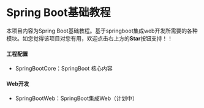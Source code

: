 # Spring Boot基础教程

本项目内容为Spring Boot基础教程。基于springboot集成web开发所需要的各种模块。如您觉得该项目对您有用，欢迎点击右上方的**Star**按钮支持！！
 
#### 工程配置

- SpringBootCore：SpringBoot 核心内容
 
#### Web开发

- SpringBootWeb：SpringBoot集成Web（计划中）
 